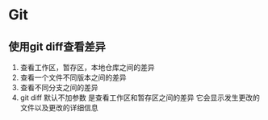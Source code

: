 # Git
## 使用git diff查看差异

1. 查看工作区，暂存区，本地仓库之间的差异
2. 查看一个文件不同版本之间的差异
3. 查看不同分支之间的差异
4. git diff 默认不加参数 是查看工作区和暂存区之间的差异 它会显示发生更改的文件以及更改的详细信息